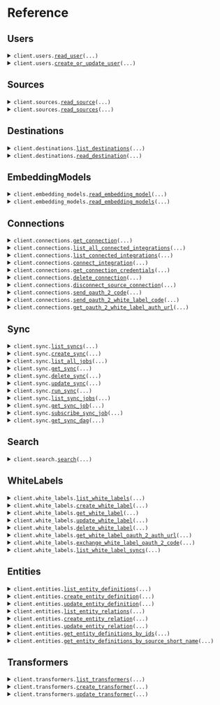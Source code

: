 # Reference
## Users
<details><summary><code>client.users.<a href="src/airweave/users/client.py">read_user</a>(...)</code></summary>
<dl>
<dd>

#### 📝 Description

<dl>
<dd>

<dl>
<dd>

Get current user.

Args:
----
    current_user (User): The current user.

Returns:
-------
    schemas.User: The user object.
</dd>
</dl>
</dd>
</dl>

#### 🔌 Usage

<dl>
<dd>

<dl>
<dd>

```python
from airweave import AirweaveSDK

client = AirweaveSDK(
    api_key="YOUR_API_KEY",
)
client.users.read_user(
    creds="creds",
)

```
</dd>
</dl>
</dd>
</dl>

#### ⚙️ Parameters

<dl>
<dd>

<dl>
<dd>

**creds:** `str` 
    
</dd>
</dl>

<dl>
<dd>

**request_options:** `typing.Optional[RequestOptions]` — Request-specific configuration.
    
</dd>
</dl>
</dd>
</dl>


</dd>
</dl>
</details>

<details><summary><code>client.users.<a href="src/airweave/users/client.py">create_or_update_user</a>(...)</code></summary>
<dl>
<dd>

#### 📝 Description

<dl>
<dd>

<dl>
<dd>

Create new user in database if it does not exist.

Can only create user with the same email as the authenticated user.

Args:
    user_data (schemas.UserCreate): The user object to be created.
    db (AsyncSession): Database session dependency to handle database operations.
    auth0_user (Auth0User): Authenticated auth0 user.

Returns:
    schemas.User: The created user object.

Raises:
    HTTPException: If the user is not authorized to create this user.
</dd>
</dl>
</dd>
</dl>

#### 🔌 Usage

<dl>
<dd>

<dl>
<dd>

```python
from airweave import AirweaveSDK

client = AirweaveSDK(
    api_key="YOUR_API_KEY",
)
client.users.create_or_update_user(
    creds="creds",
    email="email",
)

```
</dd>
</dl>
</dd>
</dl>

#### ⚙️ Parameters

<dl>
<dd>

<dl>
<dd>

**creds:** `str` 
    
</dd>
</dl>

<dl>
<dd>

**email:** `str` 
    
</dd>
</dl>

<dl>
<dd>

**full_name:** `typing.Optional[str]` 
    
</dd>
</dl>

<dl>
<dd>

**organization_id:** `typing.Optional[str]` 
    
</dd>
</dl>

<dl>
<dd>

**request_options:** `typing.Optional[RequestOptions]` — Request-specific configuration.
    
</dd>
</dl>
</dd>
</dl>


</dd>
</dl>
</details>

## Sources
<details><summary><code>client.sources.<a href="src/airweave/sources/client.py">read_source</a>(...)</code></summary>
<dl>
<dd>

#### 📝 Description

<dl>
<dd>

<dl>
<dd>

Get source by id.

Args:
----
    db (AsyncSession): The database session.
    short_name (str): The short name of the source.
    user (schemas.User): The current user.

Returns:
-------
    schemas.Source: The source object.
</dd>
</dl>
</dd>
</dl>

#### 🔌 Usage

<dl>
<dd>

<dl>
<dd>

```python
from airweave import AirweaveSDK

client = AirweaveSDK(
    api_key="YOUR_API_KEY",
)
client.sources.read_source(
    short_name="short_name",
    creds="creds",
)

```
</dd>
</dl>
</dd>
</dl>

#### ⚙️ Parameters

<dl>
<dd>

<dl>
<dd>

**short_name:** `str` 
    
</dd>
</dl>

<dl>
<dd>

**creds:** `str` 
    
</dd>
</dl>

<dl>
<dd>

**request_options:** `typing.Optional[RequestOptions]` — Request-specific configuration.
    
</dd>
</dl>
</dd>
</dl>


</dd>
</dl>
</details>

<details><summary><code>client.sources.<a href="src/airweave/sources/client.py">read_sources</a>(...)</code></summary>
<dl>
<dd>

#### 📝 Description

<dl>
<dd>

<dl>
<dd>

Get all sources for the current user.

Args:
-----
    db: The database session
    user: The current user

Returns:
--------
    list[schemas.Source]: The list of sources.
</dd>
</dl>
</dd>
</dl>

#### 🔌 Usage

<dl>
<dd>

<dl>
<dd>

```python
from airweave import AirweaveSDK

client = AirweaveSDK(
    api_key="YOUR_API_KEY",
)
client.sources.read_sources(
    creds="creds",
)

```
</dd>
</dl>
</dd>
</dl>

#### ⚙️ Parameters

<dl>
<dd>

<dl>
<dd>

**creds:** `str` 
    
</dd>
</dl>

<dl>
<dd>

**request_options:** `typing.Optional[RequestOptions]` — Request-specific configuration.
    
</dd>
</dl>
</dd>
</dl>


</dd>
</dl>
</details>

## Destinations
<details><summary><code>client.destinations.<a href="src/airweave/destinations/client.py">list_destinations</a>(...)</code></summary>
<dl>
<dd>

#### 📝 Description

<dl>
<dd>

<dl>
<dd>

Get all available destinations.

Args:
-----
    db: The database session
    user: The current user

Returns:
--------
    List[schemas.Destination]: A list of destinations
</dd>
</dl>
</dd>
</dl>

#### 🔌 Usage

<dl>
<dd>

<dl>
<dd>

```python
from airweave import AirweaveSDK

client = AirweaveSDK(
    api_key="YOUR_API_KEY",
)
client.destinations.list_destinations(
    creds="creds",
)

```
</dd>
</dl>
</dd>
</dl>

#### ⚙️ Parameters

<dl>
<dd>

<dl>
<dd>

**creds:** `str` 
    
</dd>
</dl>

<dl>
<dd>

**request_options:** `typing.Optional[RequestOptions]` — Request-specific configuration.
    
</dd>
</dl>
</dd>
</dl>


</dd>
</dl>
</details>

<details><summary><code>client.destinations.<a href="src/airweave/destinations/client.py">read_destination</a>(...)</code></summary>
<dl>
<dd>

#### 📝 Description

<dl>
<dd>

<dl>
<dd>

Get destination by short name.

Args:
-----
    db: The database session
    short_name: The short name of the destination
    user: The current user

Returns:
--------
    destination (schemas.Destination): The destination
</dd>
</dl>
</dd>
</dl>

#### 🔌 Usage

<dl>
<dd>

<dl>
<dd>

```python
from airweave import AirweaveSDK

client = AirweaveSDK(
    api_key="YOUR_API_KEY",
)
client.destinations.read_destination(
    short_name="short_name",
    creds="creds",
)

```
</dd>
</dl>
</dd>
</dl>

#### ⚙️ Parameters

<dl>
<dd>

<dl>
<dd>

**short_name:** `str` 
    
</dd>
</dl>

<dl>
<dd>

**creds:** `str` 
    
</dd>
</dl>

<dl>
<dd>

**request_options:** `typing.Optional[RequestOptions]` — Request-specific configuration.
    
</dd>
</dl>
</dd>
</dl>


</dd>
</dl>
</details>

## EmbeddingModels
<details><summary><code>client.embedding_models.<a href="src/airweave/embedding_models/client.py">read_embedding_model</a>(...)</code></summary>
<dl>
<dd>

#### 📝 Description

<dl>
<dd>

<dl>
<dd>

Get embedding model by id.

Args:
----
    db (AsyncSession): The database session.
    short_name (str): The short name of the embedding model.
    user (schemas.User): The current user.

Returns:
-------
    schemas.EmbeddingModel: The embedding model object.
</dd>
</dl>
</dd>
</dl>

#### 🔌 Usage

<dl>
<dd>

<dl>
<dd>

```python
from airweave import AirweaveSDK

client = AirweaveSDK(
    api_key="YOUR_API_KEY",
)
client.embedding_models.read_embedding_model(
    short_name="short_name",
    creds="creds",
)

```
</dd>
</dl>
</dd>
</dl>

#### ⚙️ Parameters

<dl>
<dd>

<dl>
<dd>

**short_name:** `str` 
    
</dd>
</dl>

<dl>
<dd>

**creds:** `str` 
    
</dd>
</dl>

<dl>
<dd>

**request_options:** `typing.Optional[RequestOptions]` — Request-specific configuration.
    
</dd>
</dl>
</dd>
</dl>


</dd>
</dl>
</details>

<details><summary><code>client.embedding_models.<a href="src/airweave/embedding_models/client.py">read_embedding_models</a>(...)</code></summary>
<dl>
<dd>

#### 📝 Description

<dl>
<dd>

<dl>
<dd>

Get all embedding models.

Args:
----
    db (AsyncSession): The database session.
    user (schemas.User): The current user.

Returns:
-------
    list[schemas.EmbeddingModel]: The list of embedding models.
</dd>
</dl>
</dd>
</dl>

#### 🔌 Usage

<dl>
<dd>

<dl>
<dd>

```python
from airweave import AirweaveSDK

client = AirweaveSDK(
    api_key="YOUR_API_KEY",
)
client.embedding_models.read_embedding_models(
    creds="creds",
)

```
</dd>
</dl>
</dd>
</dl>

#### ⚙️ Parameters

<dl>
<dd>

<dl>
<dd>

**creds:** `str` 
    
</dd>
</dl>

<dl>
<dd>

**request_options:** `typing.Optional[RequestOptions]` — Request-specific configuration.
    
</dd>
</dl>
</dd>
</dl>


</dd>
</dl>
</details>

## Connections
<details><summary><code>client.connections.<a href="src/airweave/connections/client.py">get_connection</a>(...)</code></summary>
<dl>
<dd>

#### 📝 Description

<dl>
<dd>

<dl>
<dd>

Get a specific connection.

Args:
-----
    connection_id: The ID of the connection to get.
    db: The database session.
    user: The current user.

Returns:
-------
    schemas.Connection: The connection.
</dd>
</dl>
</dd>
</dl>

#### 🔌 Usage

<dl>
<dd>

<dl>
<dd>

```python
from airweave import AirweaveSDK

client = AirweaveSDK(
    api_key="YOUR_API_KEY",
)
client.connections.get_connection(
    connection_id="connection_id",
    creds="creds",
)

```
</dd>
</dl>
</dd>
</dl>

#### ⚙️ Parameters

<dl>
<dd>

<dl>
<dd>

**connection_id:** `str` 
    
</dd>
</dl>

<dl>
<dd>

**creds:** `str` 
    
</dd>
</dl>

<dl>
<dd>

**request_options:** `typing.Optional[RequestOptions]` — Request-specific configuration.
    
</dd>
</dl>
</dd>
</dl>


</dd>
</dl>
</details>

<details><summary><code>client.connections.<a href="src/airweave/connections/client.py">list_all_connected_integrations</a>(...)</code></summary>
<dl>
<dd>

#### 📝 Description

<dl>
<dd>

<dl>
<dd>

Get all active connections for the current user across all integration types.

Args:
-----
    db: The database session.
    user: The current user.

Returns:
-------
    list[schemas.Connection]: The list of connections.
</dd>
</dl>
</dd>
</dl>

#### 🔌 Usage

<dl>
<dd>

<dl>
<dd>

```python
from airweave import AirweaveSDK

client = AirweaveSDK(
    api_key="YOUR_API_KEY",
)
client.connections.list_all_connected_integrations(
    creds="creds",
)

```
</dd>
</dl>
</dd>
</dl>

#### ⚙️ Parameters

<dl>
<dd>

<dl>
<dd>

**creds:** `str` 
    
</dd>
</dl>

<dl>
<dd>

**request_options:** `typing.Optional[RequestOptions]` — Request-specific configuration.
    
</dd>
</dl>
</dd>
</dl>


</dd>
</dl>
</details>

<details><summary><code>client.connections.<a href="src/airweave/connections/client.py">list_connected_integrations</a>(...)</code></summary>
<dl>
<dd>

#### 📝 Description

<dl>
<dd>

<dl>
<dd>

Get all integrations of specified type connected to the current user.

Args:
-----
    integration_type (IntegrationType): The type of integration to get connections for.
    db (AsyncSession): The database session.
    user (schemas.User): The current user.

Returns:
-------
    list[schemas.Connection]: The list of connections.
</dd>
</dl>
</dd>
</dl>

#### 🔌 Usage

<dl>
<dd>

<dl>
<dd>

```python
from airweave import AirweaveSDK

client = AirweaveSDK(
    api_key="YOUR_API_KEY",
)
client.connections.list_connected_integrations(
    integration_type="source",
    creds="creds",
)

```
</dd>
</dl>
</dd>
</dl>

#### ⚙️ Parameters

<dl>
<dd>

<dl>
<dd>

**integration_type:** `IntegrationType` 
    
</dd>
</dl>

<dl>
<dd>

**creds:** `str` 
    
</dd>
</dl>

<dl>
<dd>

**request_options:** `typing.Optional[RequestOptions]` — Request-specific configuration.
    
</dd>
</dl>
</dd>
</dl>


</dd>
</dl>
</details>

<details><summary><code>client.connections.<a href="src/airweave/connections/client.py">connect_integration</a>(...)</code></summary>
<dl>
<dd>

#### 📝 Description

<dl>
<dd>

<dl>
<dd>

Connect to a source, destination, or embedding model.

Expects a POST body with:
```json
{
    "name": "required connection name",
    ... other config fields specific to the integration type ...
}
```

Args:
-----
    db: The database session.
    integration_type: The type of integration to connect to.
    short_name: The short name of the integration to connect to.
    name: The name of the connection.
    config_fields: The config fields for the integration.
    user: The current user.

Returns:
-------
    schemas.Connection: The connection.
</dd>
</dl>
</dd>
</dl>

#### 🔌 Usage

<dl>
<dd>

<dl>
<dd>

```python
from airweave import AirweaveSDK

client = AirweaveSDK(
    api_key="YOUR_API_KEY",
)
client.connections.connect_integration(
    integration_type="source",
    short_name="short_name",
    creds="creds",
    config_fields={"config_fields": {"key": "value"}},
)

```
</dd>
</dl>
</dd>
</dl>

#### ⚙️ Parameters

<dl>
<dd>

<dl>
<dd>

**integration_type:** `IntegrationType` 
    
</dd>
</dl>

<dl>
<dd>

**short_name:** `str` 
    
</dd>
</dl>

<dl>
<dd>

**creds:** `str` 
    
</dd>
</dl>

<dl>
<dd>

**config_fields:** `typing.Dict[str, typing.Optional[typing.Any]]` 
    
</dd>
</dl>

<dl>
<dd>

**name:** `typing.Optional[str]` 
    
</dd>
</dl>

<dl>
<dd>

**request_options:** `typing.Optional[RequestOptions]` — Request-specific configuration.
    
</dd>
</dl>
</dd>
</dl>


</dd>
</dl>
</details>

<details><summary><code>client.connections.<a href="src/airweave/connections/client.py">get_connection_credentials</a>(...)</code></summary>
<dl>
<dd>

#### 📝 Description

<dl>
<dd>

<dl>
<dd>

Get the credentials for a connection.

Args:
-----
    connection_id (UUID): The ID of the connection to get credentials for
    db (AsyncSession): The database session
    user (schemas.User): The current user

Returns:
-------
    decrypted_credentials (dict): The credentials for the connection
</dd>
</dl>
</dd>
</dl>

#### 🔌 Usage

<dl>
<dd>

<dl>
<dd>

```python
from airweave import AirweaveSDK

client = AirweaveSDK(
    api_key="YOUR_API_KEY",
)
client.connections.get_connection_credentials(
    connection_id="connection_id",
    creds="creds",
)

```
</dd>
</dl>
</dd>
</dl>

#### ⚙️ Parameters

<dl>
<dd>

<dl>
<dd>

**connection_id:** `str` 
    
</dd>
</dl>

<dl>
<dd>

**creds:** `str` 
    
</dd>
</dl>

<dl>
<dd>

**request_options:** `typing.Optional[RequestOptions]` — Request-specific configuration.
    
</dd>
</dl>
</dd>
</dl>


</dd>
</dl>
</details>

<details><summary><code>client.connections.<a href="src/airweave/connections/client.py">delete_connection</a>(...)</code></summary>
<dl>
<dd>

#### 📝 Description

<dl>
<dd>

<dl>
<dd>

Delete a connection.

Deletes the connection and integration credential.

Args:
-----
    db (AsyncSession): The database session
    connection_id (UUID): The ID of the connection to delete
    user (schemas.User): The current user

Returns:
--------
    connection (schemas.Connection): The deleted connection
</dd>
</dl>
</dd>
</dl>

#### 🔌 Usage

<dl>
<dd>

<dl>
<dd>

```python
from airweave import AirweaveSDK

client = AirweaveSDK(
    api_key="YOUR_API_KEY",
)
client.connections.delete_connection(
    connection_id="connection_id",
    creds="creds",
)

```
</dd>
</dl>
</dd>
</dl>

#### ⚙️ Parameters

<dl>
<dd>

<dl>
<dd>

**connection_id:** `str` 
    
</dd>
</dl>

<dl>
<dd>

**creds:** `str` 
    
</dd>
</dl>

<dl>
<dd>

**request_options:** `typing.Optional[RequestOptions]` — Request-specific configuration.
    
</dd>
</dl>
</dd>
</dl>


</dd>
</dl>
</details>

<details><summary><code>client.connections.<a href="src/airweave/connections/client.py">disconnect_source_connection</a>(...)</code></summary>
<dl>
<dd>

#### 📝 Description

<dl>
<dd>

<dl>
<dd>

Disconnect from a source connection.

Args:
-----
    db (AsyncSession): The database session
    connection_id (UUID): The ID of the connection to disconnect
    user (schemas.User): The current user

Returns:
--------
    connection (schemas.Connection): The disconnected connection
</dd>
</dl>
</dd>
</dl>

#### 🔌 Usage

<dl>
<dd>

<dl>
<dd>

```python
from airweave import AirweaveSDK

client = AirweaveSDK(
    api_key="YOUR_API_KEY",
)
client.connections.disconnect_source_connection(
    connection_id="connection_id",
    creds="creds",
)

```
</dd>
</dl>
</dd>
</dl>

#### ⚙️ Parameters

<dl>
<dd>

<dl>
<dd>

**connection_id:** `str` 
    
</dd>
</dl>

<dl>
<dd>

**creds:** `str` 
    
</dd>
</dl>

<dl>
<dd>

**request_options:** `typing.Optional[RequestOptions]` — Request-specific configuration.
    
</dd>
</dl>
</dd>
</dl>


</dd>
</dl>
</details>

<details><summary><code>client.connections.<a href="src/airweave/connections/client.py">send_oauth_2_code</a>(...)</code></summary>
<dl>
<dd>

#### 📝 Description

<dl>
<dd>

<dl>
<dd>

Send the OAuth2 authorization code for a source.

This will:
1. Get the OAuth2 settings for the source
2. Exchange the authorization code for a token
3. Create an integration credential with the token

Args:
-----
    db: The database session
    short_name: The short name of the source
    code: The authorization code
    user: The current user

Returns:
--------
    connection (schemas.Connection): The created connection
</dd>
</dl>
</dd>
</dl>

#### 🔌 Usage

<dl>
<dd>

<dl>
<dd>

```python
from airweave import AirweaveSDK

client = AirweaveSDK(
    api_key="YOUR_API_KEY",
)
client.connections.send_oauth_2_code(
    creds="creds",
    short_name="short_name",
    code="code",
)

```
</dd>
</dl>
</dd>
</dl>

#### ⚙️ Parameters

<dl>
<dd>

<dl>
<dd>

**creds:** `str` 
    
</dd>
</dl>

<dl>
<dd>

**short_name:** `str` 
    
</dd>
</dl>

<dl>
<dd>

**code:** `str` 
    
</dd>
</dl>

<dl>
<dd>

**request_options:** `typing.Optional[RequestOptions]` — Request-specific configuration.
    
</dd>
</dl>
</dd>
</dl>


</dd>
</dl>
</details>

<details><summary><code>client.connections.<a href="src/airweave/connections/client.py">send_oauth_2_white_label_code</a>(...)</code></summary>
<dl>
<dd>

#### 📝 Description

<dl>
<dd>

<dl>
<dd>

Exchange the OAuth2 authorization code for a white label integration.

Args:
-----
    db: The database session
    white_label_id: The ID of the white label integration
    code: The authorization code
    user: The current user
    background_tasks: The background tasks

Returns:
--------
    connection (schemas.Connection): The created connection
</dd>
</dl>
</dd>
</dl>

#### 🔌 Usage

<dl>
<dd>

<dl>
<dd>

```python
from airweave import AirweaveSDK

client = AirweaveSDK(
    api_key="YOUR_API_KEY",
)
client.connections.send_oauth_2_white_label_code(
    white_label_id="white_label_id",
    creds="creds",
    request="string",
)

```
</dd>
</dl>
</dd>
</dl>

#### ⚙️ Parameters

<dl>
<dd>

<dl>
<dd>

**white_label_id:** `str` 
    
</dd>
</dl>

<dl>
<dd>

**creds:** `str` 
    
</dd>
</dl>

<dl>
<dd>

**request:** `str` 
    
</dd>
</dl>

<dl>
<dd>

**request_options:** `typing.Optional[RequestOptions]` — Request-specific configuration.
    
</dd>
</dl>
</dd>
</dl>


</dd>
</dl>
</details>

<details><summary><code>client.connections.<a href="src/airweave/connections/client.py">get_oauth_2_white_label_auth_url</a>(...)</code></summary>
<dl>
<dd>

#### 📝 Description

<dl>
<dd>

<dl>
<dd>

Get the OAuth2 authorization URL for a white label integration.

Args:
-----
    db: The database session
    white_label_id: The ID of the white label integration
    user: The current user

Returns:
--------
    str: The OAuth2 authorization URL
</dd>
</dl>
</dd>
</dl>

#### 🔌 Usage

<dl>
<dd>

<dl>
<dd>

```python
from airweave import AirweaveSDK

client = AirweaveSDK(
    api_key="YOUR_API_KEY",
)
client.connections.get_oauth_2_white_label_auth_url(
    white_label_id="white_label_id",
    creds="creds",
)

```
</dd>
</dl>
</dd>
</dl>

#### ⚙️ Parameters

<dl>
<dd>

<dl>
<dd>

**white_label_id:** `str` 
    
</dd>
</dl>

<dl>
<dd>

**creds:** `str` 
    
</dd>
</dl>

<dl>
<dd>

**request_options:** `typing.Optional[RequestOptions]` — Request-specific configuration.
    
</dd>
</dl>
</dd>
</dl>


</dd>
</dl>
</details>

## Sync
<details><summary><code>client.sync.<a href="src/airweave/sync/client.py">list_syncs</a>(...)</code></summary>
<dl>
<dd>

#### 📝 Description

<dl>
<dd>

<dl>
<dd>

List all syncs for the current user.

Args:
-----
    db: The database session
    skip: The number of syncs to skip
    limit: The number of syncs to return
    with_source_connection: Whether to include the source connection in the response
    user: The current user

Returns:
--------
    list[schemas.Sync] | list[schemas.SyncWithSourceConnection]: A list of syncs
</dd>
</dl>
</dd>
</dl>

#### 🔌 Usage

<dl>
<dd>

<dl>
<dd>

```python
from airweave import AirweaveSDK

client = AirweaveSDK(
    api_key="YOUR_API_KEY",
)
client.sync.list_syncs(
    creds="creds",
)

```
</dd>
</dl>
</dd>
</dl>

#### ⚙️ Parameters

<dl>
<dd>

<dl>
<dd>

**creds:** `str` 
    
</dd>
</dl>

<dl>
<dd>

**skip:** `typing.Optional[int]` 
    
</dd>
</dl>

<dl>
<dd>

**limit:** `typing.Optional[int]` 
    
</dd>
</dl>

<dl>
<dd>

**with_source_connection:** `typing.Optional[bool]` 
    
</dd>
</dl>

<dl>
<dd>

**request_options:** `typing.Optional[RequestOptions]` — Request-specific configuration.
    
</dd>
</dl>
</dd>
</dl>


</dd>
</dl>
</details>

<details><summary><code>client.sync.<a href="src/airweave/sync/client.py">create_sync</a>(...)</code></summary>
<dl>
<dd>

#### 📝 Description

<dl>
<dd>

<dl>
<dd>

Create a new sync configuration.

Args:
-----
    db: The database session
    sync_in: The sync to create
    user: The current user
    background_tasks: The background tasks

Returns:
--------
    sync (schemas.Sync): The created sync
</dd>
</dl>
</dd>
</dl>

#### 🔌 Usage

<dl>
<dd>

<dl>
<dd>

```python
from airweave import AirweaveSDK

client = AirweaveSDK(
    api_key="YOUR_API_KEY",
)
client.sync.create_sync(
    creds="creds",
    name="name",
    source_connection_id="source_connection_id",
    destination_connection_ids=[
        "destination_connection_ids",
        "destination_connection_ids",
    ],
)

```
</dd>
</dl>
</dd>
</dl>

#### ⚙️ Parameters

<dl>
<dd>

<dl>
<dd>

**creds:** `str` 
    
</dd>
</dl>

<dl>
<dd>

**name:** `str` 
    
</dd>
</dl>

<dl>
<dd>

**source_connection_id:** `str` 
    
</dd>
</dl>

<dl>
<dd>

**destination_connection_ids:** `typing.Sequence[str]` 
    
</dd>
</dl>

<dl>
<dd>

**embedding_model_connection_id:** `typing.Optional[str]` 
    
</dd>
</dl>

<dl>
<dd>

**description:** `typing.Optional[str]` 
    
</dd>
</dl>

<dl>
<dd>

**cron_schedule:** `typing.Optional[str]` 
    
</dd>
</dl>

<dl>
<dd>

**next_scheduled_run:** `typing.Optional[dt.datetime]` 
    
</dd>
</dl>

<dl>
<dd>

**white_label_id:** `typing.Optional[str]` 
    
</dd>
</dl>

<dl>
<dd>

**white_label_user_identifier:** `typing.Optional[str]` 
    
</dd>
</dl>

<dl>
<dd>

**sync_metadata:** `typing.Optional[typing.Dict[str, typing.Optional[typing.Any]]]` 
    
</dd>
</dl>

<dl>
<dd>

**status:** `typing.Optional[SyncStatus]` 
    
</dd>
</dl>

<dl>
<dd>

**run_immediately:** `typing.Optional[bool]` 
    
</dd>
</dl>

<dl>
<dd>

**request_options:** `typing.Optional[RequestOptions]` — Request-specific configuration.
    
</dd>
</dl>
</dd>
</dl>


</dd>
</dl>
</details>

<details><summary><code>client.sync.<a href="src/airweave/sync/client.py">list_all_jobs</a>(...)</code></summary>
<dl>
<dd>

#### 📝 Description

<dl>
<dd>

<dl>
<dd>

List all sync jobs across all syncs.

Args:
-----
    db: The database session
    skip: The number of jobs to skip
    limit: The number of jobs to return
    user: The current user

Returns:
--------
    list[schemas.SyncJob]: A list of all sync jobs
</dd>
</dl>
</dd>
</dl>

#### 🔌 Usage

<dl>
<dd>

<dl>
<dd>

```python
from airweave import AirweaveSDK

client = AirweaveSDK(
    api_key="YOUR_API_KEY",
)
client.sync.list_all_jobs(
    creds="creds",
)

```
</dd>
</dl>
</dd>
</dl>

#### ⚙️ Parameters

<dl>
<dd>

<dl>
<dd>

**creds:** `str` 
    
</dd>
</dl>

<dl>
<dd>

**skip:** `typing.Optional[int]` 
    
</dd>
</dl>

<dl>
<dd>

**limit:** `typing.Optional[int]` 
    
</dd>
</dl>

<dl>
<dd>

**request_options:** `typing.Optional[RequestOptions]` — Request-specific configuration.
    
</dd>
</dl>
</dd>
</dl>


</dd>
</dl>
</details>

<details><summary><code>client.sync.<a href="src/airweave/sync/client.py">get_sync</a>(...)</code></summary>
<dl>
<dd>

#### 📝 Description

<dl>
<dd>

<dl>
<dd>

Get a specific sync by ID.

Args:
-----
    db: The database session
    sync_id: The ID of the sync to get
    user: The current user

Returns:
--------
    sync (schemas.Sync): The sync
</dd>
</dl>
</dd>
</dl>

#### 🔌 Usage

<dl>
<dd>

<dl>
<dd>

```python
from airweave import AirweaveSDK

client = AirweaveSDK(
    api_key="YOUR_API_KEY",
)
client.sync.get_sync(
    sync_id="sync_id",
    creds="creds",
)

```
</dd>
</dl>
</dd>
</dl>

#### ⚙️ Parameters

<dl>
<dd>

<dl>
<dd>

**sync_id:** `str` 
    
</dd>
</dl>

<dl>
<dd>

**creds:** `str` 
    
</dd>
</dl>

<dl>
<dd>

**request_options:** `typing.Optional[RequestOptions]` — Request-specific configuration.
    
</dd>
</dl>
</dd>
</dl>


</dd>
</dl>
</details>

<details><summary><code>client.sync.<a href="src/airweave/sync/client.py">delete_sync</a>(...)</code></summary>
<dl>
<dd>

#### 📝 Description

<dl>
<dd>

<dl>
<dd>

Delete a sync configuration and optionally its associated data.

Args:
-----
    db: The database session
    sync_id: The ID of the sync to delete
    delete_data: Whether to delete the data associated with the sync
    user: The current user

Returns:
--------
    sync (schemas.Sync): The deleted sync
</dd>
</dl>
</dd>
</dl>

#### 🔌 Usage

<dl>
<dd>

<dl>
<dd>

```python
from airweave import AirweaveSDK

client = AirweaveSDK(
    api_key="YOUR_API_KEY",
)
client.sync.delete_sync(
    sync_id="sync_id",
    creds="creds",
)

```
</dd>
</dl>
</dd>
</dl>

#### ⚙️ Parameters

<dl>
<dd>

<dl>
<dd>

**sync_id:** `str` 
    
</dd>
</dl>

<dl>
<dd>

**creds:** `str` 
    
</dd>
</dl>

<dl>
<dd>

**delete_data:** `typing.Optional[bool]` 
    
</dd>
</dl>

<dl>
<dd>

**request_options:** `typing.Optional[RequestOptions]` — Request-specific configuration.
    
</dd>
</dl>
</dd>
</dl>


</dd>
</dl>
</details>

<details><summary><code>client.sync.<a href="src/airweave/sync/client.py">update_sync</a>(...)</code></summary>
<dl>
<dd>

#### 📝 Description

<dl>
<dd>

<dl>
<dd>

Update a sync configuration.

Args:
-----
    db: The database session
    sync_id: The ID of the sync to update
    sync_update: The sync update data
    user: The current user

Returns:
--------
    sync (schemas.Sync): The updated sync
</dd>
</dl>
</dd>
</dl>

#### 🔌 Usage

<dl>
<dd>

<dl>
<dd>

```python
from airweave import AirweaveSDK

client = AirweaveSDK(
    api_key="YOUR_API_KEY",
)
client.sync.update_sync(
    sync_id="sync_id",
    creds="creds",
)

```
</dd>
</dl>
</dd>
</dl>

#### ⚙️ Parameters

<dl>
<dd>

<dl>
<dd>

**sync_id:** `str` 
    
</dd>
</dl>

<dl>
<dd>

**creds:** `str` 
    
</dd>
</dl>

<dl>
<dd>

**name:** `typing.Optional[str]` 
    
</dd>
</dl>

<dl>
<dd>

**cron_schedule:** `typing.Optional[str]` 
    
</dd>
</dl>

<dl>
<dd>

**next_scheduled_run:** `typing.Optional[dt.datetime]` 
    
</dd>
</dl>

<dl>
<dd>

**white_label_id:** `typing.Optional[str]` 
    
</dd>
</dl>

<dl>
<dd>

**white_label_user_identifier:** `typing.Optional[str]` 
    
</dd>
</dl>

<dl>
<dd>

**sync_metadata:** `typing.Optional[typing.Dict[str, typing.Optional[typing.Any]]]` 
    
</dd>
</dl>

<dl>
<dd>

**status:** `typing.Optional[SyncStatus]` 
    
</dd>
</dl>

<dl>
<dd>

**request_options:** `typing.Optional[RequestOptions]` — Request-specific configuration.
    
</dd>
</dl>
</dd>
</dl>


</dd>
</dl>
</details>

<details><summary><code>client.sync.<a href="src/airweave/sync/client.py">run_sync</a>(...)</code></summary>
<dl>
<dd>

#### 📝 Description

<dl>
<dd>

<dl>
<dd>

Trigger a sync run.

Args:
-----
    db: The database session
    sync_id: The ID of the sync to run
    user: The current user
    background_tasks: The background tasks

Returns:
--------
    sync_job (schemas.SyncJob): The sync job
</dd>
</dl>
</dd>
</dl>

#### 🔌 Usage

<dl>
<dd>

<dl>
<dd>

```python
from airweave import AirweaveSDK

client = AirweaveSDK(
    api_key="YOUR_API_KEY",
)
client.sync.run_sync(
    sync_id="sync_id",
    creds="creds",
)

```
</dd>
</dl>
</dd>
</dl>

#### ⚙️ Parameters

<dl>
<dd>

<dl>
<dd>

**sync_id:** `str` 
    
</dd>
</dl>

<dl>
<dd>

**creds:** `str` 
    
</dd>
</dl>

<dl>
<dd>

**request_options:** `typing.Optional[RequestOptions]` — Request-specific configuration.
    
</dd>
</dl>
</dd>
</dl>


</dd>
</dl>
</details>

<details><summary><code>client.sync.<a href="src/airweave/sync/client.py">list_sync_jobs</a>(...)</code></summary>
<dl>
<dd>

#### 📝 Description

<dl>
<dd>

<dl>
<dd>

List all jobs for a specific sync.

Args:
-----
    db: The database session
    sync_id: The ID of the sync to list jobs for
    user: The current user

Returns:
--------
    list[schemas.SyncJob]: A list of sync jobs
</dd>
</dl>
</dd>
</dl>

#### 🔌 Usage

<dl>
<dd>

<dl>
<dd>

```python
from airweave import AirweaveSDK

client = AirweaveSDK(
    api_key="YOUR_API_KEY",
)
client.sync.list_sync_jobs(
    sync_id="sync_id",
    creds="creds",
)

```
</dd>
</dl>
</dd>
</dl>

#### ⚙️ Parameters

<dl>
<dd>

<dl>
<dd>

**sync_id:** `str` 
    
</dd>
</dl>

<dl>
<dd>

**creds:** `str` 
    
</dd>
</dl>

<dl>
<dd>

**request_options:** `typing.Optional[RequestOptions]` — Request-specific configuration.
    
</dd>
</dl>
</dd>
</dl>


</dd>
</dl>
</details>

<details><summary><code>client.sync.<a href="src/airweave/sync/client.py">get_sync_job</a>(...)</code></summary>
<dl>
<dd>

#### 📝 Description

<dl>
<dd>

<dl>
<dd>

Get details of a specific sync job.

Args:
-----
    db: The database session
    sync_id: The ID of the sync to list jobs for
    job_id: The ID of the job to get
    user: The current user

Returns:
--------
    sync_job (schemas.SyncJob): The sync job
</dd>
</dl>
</dd>
</dl>

#### 🔌 Usage

<dl>
<dd>

<dl>
<dd>

```python
from airweave import AirweaveSDK

client = AirweaveSDK(
    api_key="YOUR_API_KEY",
)
client.sync.get_sync_job(
    sync_id="sync_id",
    job_id="job_id",
    creds="creds",
)

```
</dd>
</dl>
</dd>
</dl>

#### ⚙️ Parameters

<dl>
<dd>

<dl>
<dd>

**sync_id:** `str` 
    
</dd>
</dl>

<dl>
<dd>

**job_id:** `str` 
    
</dd>
</dl>

<dl>
<dd>

**creds:** `str` 
    
</dd>
</dl>

<dl>
<dd>

**request_options:** `typing.Optional[RequestOptions]` — Request-specific configuration.
    
</dd>
</dl>
</dd>
</dl>


</dd>
</dl>
</details>

<details><summary><code>client.sync.<a href="src/airweave/sync/client.py">subscribe_sync_job</a>(...)</code></summary>
<dl>
<dd>

#### 📝 Description

<dl>
<dd>

<dl>
<dd>

Server-Sent Events (SSE) endpoint to subscribe to a sync job's progress.

Args:
-----
    job_id: The ID of the job to subscribe to
    request: The request object
    db: The database session

Returns:
--------
    StreamingResponse: The streaming response
</dd>
</dl>
</dd>
</dl>

#### 🔌 Usage

<dl>
<dd>

<dl>
<dd>

```python
from airweave import AirweaveSDK

client = AirweaveSDK(
    api_key="YOUR_API_KEY",
)
client.sync.subscribe_sync_job(
    job_id="job_id",
)

```
</dd>
</dl>
</dd>
</dl>

#### ⚙️ Parameters

<dl>
<dd>

<dl>
<dd>

**job_id:** `str` 
    
</dd>
</dl>

<dl>
<dd>

**request_options:** `typing.Optional[RequestOptions]` — Request-specific configuration.
    
</dd>
</dl>
</dd>
</dl>


</dd>
</dl>
</details>

<details><summary><code>client.sync.<a href="src/airweave/sync/client.py">get_sync_dag</a>(...)</code></summary>
<dl>
<dd>

#### 📝 Description

<dl>
<dd>

<dl>
<dd>

Get the DAG for a specific sync.
</dd>
</dl>
</dd>
</dl>

#### 🔌 Usage

<dl>
<dd>

<dl>
<dd>

```python
from airweave import AirweaveSDK

client = AirweaveSDK(
    api_key="YOUR_API_KEY",
)
client.sync.get_sync_dag(
    sync_id="sync_id",
    creds="creds",
)

```
</dd>
</dl>
</dd>
</dl>

#### ⚙️ Parameters

<dl>
<dd>

<dl>
<dd>

**sync_id:** `str` 
    
</dd>
</dl>

<dl>
<dd>

**creds:** `str` 
    
</dd>
</dl>

<dl>
<dd>

**request_options:** `typing.Optional[RequestOptions]` — Request-specific configuration.
    
</dd>
</dl>
</dd>
</dl>


</dd>
</dl>
</details>

## Search
<details><summary><code>client.search.<a href="src/airweave/search/client.py">search</a>(...)</code></summary>
<dl>
<dd>

#### 📝 Description

<dl>
<dd>

<dl>
<dd>

Search for documents within a specific sync.

Args:
-----
    db: The database session
    sync_id: The ID of the sync to search within
    query: The search query text
    response_type: Type of response (raw results or AI completion)
    user: The current user

Returns:
--------
    dict: A dictionary containing search results or AI completion
</dd>
</dl>
</dd>
</dl>

#### 🔌 Usage

<dl>
<dd>

<dl>
<dd>

```python
from airweave import AirweaveSDK

client = AirweaveSDK(
    api_key="YOUR_API_KEY",
)
client.search.search(
    sync_id="sync_id",
    query="query",
    creds="creds",
)

```
</dd>
</dl>
</dd>
</dl>

#### ⚙️ Parameters

<dl>
<dd>

<dl>
<dd>

**sync_id:** `str` — The ID of the sync to search within
    
</dd>
</dl>

<dl>
<dd>

**query:** `str` — Search query text
    
</dd>
</dl>

<dl>
<dd>

**creds:** `str` 
    
</dd>
</dl>

<dl>
<dd>

**response_type:** `typing.Optional[ResponseType]` — Type of response: raw search results or AI completion
    
</dd>
</dl>

<dl>
<dd>

**request_options:** `typing.Optional[RequestOptions]` — Request-specific configuration.
    
</dd>
</dl>
</dd>
</dl>


</dd>
</dl>
</details>

## WhiteLabels
<details><summary><code>client.white_labels.<a href="src/airweave/white_labels/client.py">list_white_labels</a>(...)</code></summary>
<dl>
<dd>

#### 📝 Description

<dl>
<dd>

<dl>
<dd>

List all white labels for the current user's organization.

Args:
-----
    db: The database session
    current_user: The current user

Returns:
--------
    list[schemas.WhiteLabel]: A list of white labels
</dd>
</dl>
</dd>
</dl>

#### 🔌 Usage

<dl>
<dd>

<dl>
<dd>

```python
from airweave import AirweaveSDK

client = AirweaveSDK(
    api_key="YOUR_API_KEY",
)
client.white_labels.list_white_labels(
    creds="creds",
)

```
</dd>
</dl>
</dd>
</dl>

#### ⚙️ Parameters

<dl>
<dd>

<dl>
<dd>

**creds:** `str` 
    
</dd>
</dl>

<dl>
<dd>

**request_options:** `typing.Optional[RequestOptions]` — Request-specific configuration.
    
</dd>
</dl>
</dd>
</dl>


</dd>
</dl>
</details>

<details><summary><code>client.white_labels.<a href="src/airweave/white_labels/client.py">create_white_label</a>(...)</code></summary>
<dl>
<dd>

#### 📝 Description

<dl>
<dd>

<dl>
<dd>

Create new white label integration.

Args:
-----
    db: The database session
    current_user: The current user
    white_label_in: The white label to create

Returns:
--------
    white_label (schemas.WhiteLabel): The created white label
</dd>
</dl>
</dd>
</dl>

#### 🔌 Usage

<dl>
<dd>

<dl>
<dd>

```python
from airweave import AirweaveSDK

client = AirweaveSDK(
    api_key="YOUR_API_KEY",
)
client.white_labels.create_white_label(
    creds="creds",
    name="name",
    source_short_name="source_short_name",
    redirect_url="redirect_url",
    client_id="client_id",
    client_secret="client_secret",
)

```
</dd>
</dl>
</dd>
</dl>

#### ⚙️ Parameters

<dl>
<dd>

<dl>
<dd>

**creds:** `str` 
    
</dd>
</dl>

<dl>
<dd>

**name:** `str` 
    
</dd>
</dl>

<dl>
<dd>

**source_short_name:** `str` 
    
</dd>
</dl>

<dl>
<dd>

**redirect_url:** `str` 
    
</dd>
</dl>

<dl>
<dd>

**client_id:** `str` 
    
</dd>
</dl>

<dl>
<dd>

**client_secret:** `str` 
    
</dd>
</dl>

<dl>
<dd>

**request_options:** `typing.Optional[RequestOptions]` — Request-specific configuration.
    
</dd>
</dl>
</dd>
</dl>


</dd>
</dl>
</details>

<details><summary><code>client.white_labels.<a href="src/airweave/white_labels/client.py">get_white_label</a>(...)</code></summary>
<dl>
<dd>

#### 📝 Description

<dl>
<dd>

<dl>
<dd>

Get a specific white label integration.

Args:
-----
    db: The database session
    white_label_id: The ID of the white label to get
    current_user: The current user

Returns:
--------
    white_label (schemas.WhiteLabel): The white label
</dd>
</dl>
</dd>
</dl>

#### 🔌 Usage

<dl>
<dd>

<dl>
<dd>

```python
from airweave import AirweaveSDK

client = AirweaveSDK(
    api_key="YOUR_API_KEY",
)
client.white_labels.get_white_label(
    white_label_id="white_label_id",
    creds="creds",
)

```
</dd>
</dl>
</dd>
</dl>

#### ⚙️ Parameters

<dl>
<dd>

<dl>
<dd>

**white_label_id:** `str` 
    
</dd>
</dl>

<dl>
<dd>

**creds:** `str` 
    
</dd>
</dl>

<dl>
<dd>

**request_options:** `typing.Optional[RequestOptions]` — Request-specific configuration.
    
</dd>
</dl>
</dd>
</dl>


</dd>
</dl>
</details>

<details><summary><code>client.white_labels.<a href="src/airweave/white_labels/client.py">update_white_label</a>(...)</code></summary>
<dl>
<dd>

#### 📝 Description

<dl>
<dd>

<dl>
<dd>

Update a white label integration.

Args:
-----
    db: The database session
    current_user: The current user
    white_label_id: The ID of the white label to update
    white_label_in: The white label to update

Returns:
--------
    white_label (schemas.WhiteLabel): The updated white label
</dd>
</dl>
</dd>
</dl>

#### 🔌 Usage

<dl>
<dd>

<dl>
<dd>

```python
from airweave import AirweaveSDK

client = AirweaveSDK(
    api_key="YOUR_API_KEY",
)
client.white_labels.update_white_label(
    white_label_id="white_label_id",
    creds="creds",
)

```
</dd>
</dl>
</dd>
</dl>

#### ⚙️ Parameters

<dl>
<dd>

<dl>
<dd>

**white_label_id:** `str` 
    
</dd>
</dl>

<dl>
<dd>

**creds:** `str` 
    
</dd>
</dl>

<dl>
<dd>

**name:** `typing.Optional[str]` 
    
</dd>
</dl>

<dl>
<dd>

**redirect_url:** `typing.Optional[str]` 
    
</dd>
</dl>

<dl>
<dd>

**client_id:** `typing.Optional[str]` 
    
</dd>
</dl>

<dl>
<dd>

**client_secret:** `typing.Optional[str]` 
    
</dd>
</dl>

<dl>
<dd>

**request_options:** `typing.Optional[RequestOptions]` — Request-specific configuration.
    
</dd>
</dl>
</dd>
</dl>


</dd>
</dl>
</details>

<details><summary><code>client.white_labels.<a href="src/airweave/white_labels/client.py">delete_white_label</a>(...)</code></summary>
<dl>
<dd>

#### 📝 Description

<dl>
<dd>

<dl>
<dd>

Delete a white label integration.

Args:
-----
    db: The database session
    current_user: The current user
    white_label_id: The ID of the white label to delete

Returns:
--------
    white_label (schemas.WhiteLabel): The deleted white label
</dd>
</dl>
</dd>
</dl>

#### 🔌 Usage

<dl>
<dd>

<dl>
<dd>

```python
from airweave import AirweaveSDK

client = AirweaveSDK(
    api_key="YOUR_API_KEY",
)
client.white_labels.delete_white_label(
    white_label_id="white_label_id",
    creds="creds",
)

```
</dd>
</dl>
</dd>
</dl>

#### ⚙️ Parameters

<dl>
<dd>

<dl>
<dd>

**white_label_id:** `str` 
    
</dd>
</dl>

<dl>
<dd>

**creds:** `str` 
    
</dd>
</dl>

<dl>
<dd>

**request_options:** `typing.Optional[RequestOptions]` — Request-specific configuration.
    
</dd>
</dl>
</dd>
</dl>


</dd>
</dl>
</details>

<details><summary><code>client.white_labels.<a href="src/airweave/white_labels/client.py">get_white_label_oauth_2_auth_url</a>(...)</code></summary>
<dl>
<dd>

#### 📝 Description

<dl>
<dd>

<dl>
<dd>

Generate the OAuth2 authorization URL by delegating to oauth2_service.

Args:
-----
    db: The database session
    white_label_id: The ID of the white label to get the auth URL for
    user: The current user

Returns:
--------
    str: The OAuth2 authorization URL
</dd>
</dl>
</dd>
</dl>

#### 🔌 Usage

<dl>
<dd>

<dl>
<dd>

```python
from airweave import AirweaveSDK

client = AirweaveSDK(
    api_key="YOUR_API_KEY",
)
client.white_labels.get_white_label_oauth_2_auth_url(
    white_label_id="white_label_id",
    creds="creds",
)

```
</dd>
</dl>
</dd>
</dl>

#### ⚙️ Parameters

<dl>
<dd>

<dl>
<dd>

**white_label_id:** `str` 
    
</dd>
</dl>

<dl>
<dd>

**creds:** `str` 
    
</dd>
</dl>

<dl>
<dd>

**request_options:** `typing.Optional[RequestOptions]` — Request-specific configuration.
    
</dd>
</dl>
</dd>
</dl>


</dd>
</dl>
</details>

<details><summary><code>client.white_labels.<a href="src/airweave/white_labels/client.py">exchange_white_label_oauth_2_code</a>(...)</code></summary>
<dl>
<dd>

#### 📝 Description

<dl>
<dd>

<dl>
<dd>

Exchange OAuth2 code for tokens and create connection.

Args:
-----
    white_label_id: The ID of the white label to exchange the code for
    code: The OAuth2 code
    db: The database session
    user: The current user

Returns:
--------
    connection (schemas.Connection): The created connection
</dd>
</dl>
</dd>
</dl>

#### 🔌 Usage

<dl>
<dd>

<dl>
<dd>

```python
from airweave import AirweaveSDK

client = AirweaveSDK(
    api_key="YOUR_API_KEY",
)
client.white_labels.exchange_white_label_oauth_2_code(
    white_label_id="white_label_id",
    creds="creds",
    request="string",
)

```
</dd>
</dl>
</dd>
</dl>

#### ⚙️ Parameters

<dl>
<dd>

<dl>
<dd>

**white_label_id:** `str` 
    
</dd>
</dl>

<dl>
<dd>

**creds:** `str` 
    
</dd>
</dl>

<dl>
<dd>

**request:** `str` 
    
</dd>
</dl>

<dl>
<dd>

**request_options:** `typing.Optional[RequestOptions]` — Request-specific configuration.
    
</dd>
</dl>
</dd>
</dl>


</dd>
</dl>
</details>

<details><summary><code>client.white_labels.<a href="src/airweave/white_labels/client.py">list_white_label_syncs</a>(...)</code></summary>
<dl>
<dd>

#### 📝 Description

<dl>
<dd>

<dl>
<dd>

List all syncs for a specific white label.

Args:
-----
    white_label_id: The ID of the white label to list syncs for
    db: The database session
    current_user: The current user

Returns:
--------
    list[schemas.Sync]: A list of syncs
</dd>
</dl>
</dd>
</dl>

#### 🔌 Usage

<dl>
<dd>

<dl>
<dd>

```python
from airweave import AirweaveSDK

client = AirweaveSDK(
    api_key="YOUR_API_KEY",
)
client.white_labels.list_white_label_syncs(
    white_label_id="white_label_id",
    creds="creds",
)

```
</dd>
</dl>
</dd>
</dl>

#### ⚙️ Parameters

<dl>
<dd>

<dl>
<dd>

**white_label_id:** `str` 
    
</dd>
</dl>

<dl>
<dd>

**creds:** `str` 
    
</dd>
</dl>

<dl>
<dd>

**request_options:** `typing.Optional[RequestOptions]` — Request-specific configuration.
    
</dd>
</dl>
</dd>
</dl>


</dd>
</dl>
</details>

## Entities
<details><summary><code>client.entities.<a href="src/airweave/entities/client.py">list_entity_definitions</a>(...)</code></summary>
<dl>
<dd>

#### 📝 Description

<dl>
<dd>

<dl>
<dd>

List all entity definitions for the current user's organization.
</dd>
</dl>
</dd>
</dl>

#### 🔌 Usage

<dl>
<dd>

<dl>
<dd>

```python
from airweave import AirweaveSDK

client = AirweaveSDK(
    api_key="YOUR_API_KEY",
)
client.entities.list_entity_definitions(
    creds="creds",
)

```
</dd>
</dl>
</dd>
</dl>

#### ⚙️ Parameters

<dl>
<dd>

<dl>
<dd>

**creds:** `str` 
    
</dd>
</dl>

<dl>
<dd>

**request_options:** `typing.Optional[RequestOptions]` — Request-specific configuration.
    
</dd>
</dl>
</dd>
</dl>


</dd>
</dl>
</details>

<details><summary><code>client.entities.<a href="src/airweave/entities/client.py">create_entity_definition</a>(...)</code></summary>
<dl>
<dd>

#### 📝 Description

<dl>
<dd>

<dl>
<dd>

Create a new entity definition.
</dd>
</dl>
</dd>
</dl>

#### 🔌 Usage

<dl>
<dd>

<dl>
<dd>

```python
from airweave import AirweaveSDK

client = AirweaveSDK(
    api_key="YOUR_API_KEY",
)
client.entities.create_entity_definition(
    creds="creds",
    name="name",
    type="file",
    entity_schema=["entity_schema", "entity_schema"],
    module_name="module_name",
    class_name="class_name",
)

```
</dd>
</dl>
</dd>
</dl>

#### ⚙️ Parameters

<dl>
<dd>

<dl>
<dd>

**creds:** `str` 
    
</dd>
</dl>

<dl>
<dd>

**name:** `str` 
    
</dd>
</dl>

<dl>
<dd>

**type:** `EntityType` 
    
</dd>
</dl>

<dl>
<dd>

**entity_schema:** `EntityDefinitionCreateEntitySchema` 
    
</dd>
</dl>

<dl>
<dd>

**module_name:** `str` 
    
</dd>
</dl>

<dl>
<dd>

**class_name:** `str` 
    
</dd>
</dl>

<dl>
<dd>

**description:** `typing.Optional[str]` 
    
</dd>
</dl>

<dl>
<dd>

**parent_id:** `typing.Optional[str]` 
    
</dd>
</dl>

<dl>
<dd>

**request_options:** `typing.Optional[RequestOptions]` — Request-specific configuration.
    
</dd>
</dl>
</dd>
</dl>


</dd>
</dl>
</details>

<details><summary><code>client.entities.<a href="src/airweave/entities/client.py">update_entity_definition</a>(...)</code></summary>
<dl>
<dd>

#### 📝 Description

<dl>
<dd>

<dl>
<dd>

Update an entity definition.
</dd>
</dl>
</dd>
</dl>

#### 🔌 Usage

<dl>
<dd>

<dl>
<dd>

```python
from airweave import AirweaveSDK

client = AirweaveSDK(
    api_key="YOUR_API_KEY",
)
client.entities.update_entity_definition(
    definition_id="definition_id",
    creds="creds",
    name="name",
    type="file",
    entity_schema=["entity_schema", "entity_schema"],
    module_name="module_name",
    class_name="class_name",
)

```
</dd>
</dl>
</dd>
</dl>

#### ⚙️ Parameters

<dl>
<dd>

<dl>
<dd>

**definition_id:** `str` 
    
</dd>
</dl>

<dl>
<dd>

**creds:** `str` 
    
</dd>
</dl>

<dl>
<dd>

**name:** `str` 
    
</dd>
</dl>

<dl>
<dd>

**type:** `EntityType` 
    
</dd>
</dl>

<dl>
<dd>

**entity_schema:** `EntityDefinitionUpdateEntitySchema` 
    
</dd>
</dl>

<dl>
<dd>

**module_name:** `str` 
    
</dd>
</dl>

<dl>
<dd>

**class_name:** `str` 
    
</dd>
</dl>

<dl>
<dd>

**description:** `typing.Optional[str]` 
    
</dd>
</dl>

<dl>
<dd>

**parent_id:** `typing.Optional[str]` 
    
</dd>
</dl>

<dl>
<dd>

**request_options:** `typing.Optional[RequestOptions]` — Request-specific configuration.
    
</dd>
</dl>
</dd>
</dl>


</dd>
</dl>
</details>

<details><summary><code>client.entities.<a href="src/airweave/entities/client.py">list_entity_relations</a>(...)</code></summary>
<dl>
<dd>

#### 📝 Description

<dl>
<dd>

<dl>
<dd>

List all entity relations for the current user's organization.
</dd>
</dl>
</dd>
</dl>

#### 🔌 Usage

<dl>
<dd>

<dl>
<dd>

```python
from airweave import AirweaveSDK

client = AirweaveSDK(
    api_key="YOUR_API_KEY",
)
client.entities.list_entity_relations(
    creds="creds",
)

```
</dd>
</dl>
</dd>
</dl>

#### ⚙️ Parameters

<dl>
<dd>

<dl>
<dd>

**creds:** `str` 
    
</dd>
</dl>

<dl>
<dd>

**request_options:** `typing.Optional[RequestOptions]` — Request-specific configuration.
    
</dd>
</dl>
</dd>
</dl>


</dd>
</dl>
</details>

<details><summary><code>client.entities.<a href="src/airweave/entities/client.py">create_entity_relation</a>(...)</code></summary>
<dl>
<dd>

#### 📝 Description

<dl>
<dd>

<dl>
<dd>

Create a new entity relation.
</dd>
</dl>
</dd>
</dl>

#### 🔌 Usage

<dl>
<dd>

<dl>
<dd>

```python
from airweave import AirweaveSDK

client = AirweaveSDK(
    api_key="YOUR_API_KEY",
)
client.entities.create_entity_relation(
    creds="creds",
    name="name",
    from_entity_id="from_entity_id",
    to_entity_id="to_entity_id",
)

```
</dd>
</dl>
</dd>
</dl>

#### ⚙️ Parameters

<dl>
<dd>

<dl>
<dd>

**creds:** `str` 
    
</dd>
</dl>

<dl>
<dd>

**name:** `str` 
    
</dd>
</dl>

<dl>
<dd>

**from_entity_id:** `str` 
    
</dd>
</dl>

<dl>
<dd>

**to_entity_id:** `str` 
    
</dd>
</dl>

<dl>
<dd>

**description:** `typing.Optional[str]` 
    
</dd>
</dl>

<dl>
<dd>

**request_options:** `typing.Optional[RequestOptions]` — Request-specific configuration.
    
</dd>
</dl>
</dd>
</dl>


</dd>
</dl>
</details>

<details><summary><code>client.entities.<a href="src/airweave/entities/client.py">update_entity_relation</a>(...)</code></summary>
<dl>
<dd>

#### 📝 Description

<dl>
<dd>

<dl>
<dd>

Update an entity relation.
</dd>
</dl>
</dd>
</dl>

#### 🔌 Usage

<dl>
<dd>

<dl>
<dd>

```python
from airweave import AirweaveSDK

client = AirweaveSDK(
    api_key="YOUR_API_KEY",
)
client.entities.update_entity_relation(
    relation_id="relation_id",
    creds="creds",
    name="name",
    from_entity_id="from_entity_id",
    to_entity_id="to_entity_id",
)

```
</dd>
</dl>
</dd>
</dl>

#### ⚙️ Parameters

<dl>
<dd>

<dl>
<dd>

**relation_id:** `str` 
    
</dd>
</dl>

<dl>
<dd>

**creds:** `str` 
    
</dd>
</dl>

<dl>
<dd>

**name:** `str` 
    
</dd>
</dl>

<dl>
<dd>

**from_entity_id:** `str` 
    
</dd>
</dl>

<dl>
<dd>

**to_entity_id:** `str` 
    
</dd>
</dl>

<dl>
<dd>

**description:** `typing.Optional[str]` 
    
</dd>
</dl>

<dl>
<dd>

**request_options:** `typing.Optional[RequestOptions]` — Request-specific configuration.
    
</dd>
</dl>
</dd>
</dl>


</dd>
</dl>
</details>

<details><summary><code>client.entities.<a href="src/airweave/entities/client.py">get_entity_definitions_by_ids</a>(...)</code></summary>
<dl>
<dd>

#### 📝 Description

<dl>
<dd>

<dl>
<dd>

Get multiple entity definitions by their IDs.

Args:
    ids: List of entity definition IDs to fetch
    db: Database session
    current_user: Current authenticated user

Returns:
    List of entity definitions matching the provided IDs
</dd>
</dl>
</dd>
</dl>

#### 🔌 Usage

<dl>
<dd>

<dl>
<dd>

```python
from airweave import AirweaveSDK

client = AirweaveSDK(
    api_key="YOUR_API_KEY",
)
client.entities.get_entity_definitions_by_ids(
    creds="creds",
    request=["string", "string"],
)

```
</dd>
</dl>
</dd>
</dl>

#### ⚙️ Parameters

<dl>
<dd>

<dl>
<dd>

**creds:** `str` 
    
</dd>
</dl>

<dl>
<dd>

**request:** `typing.Sequence[str]` 
    
</dd>
</dl>

<dl>
<dd>

**request_options:** `typing.Optional[RequestOptions]` — Request-specific configuration.
    
</dd>
</dl>
</dd>
</dl>


</dd>
</dl>
</details>

<details><summary><code>client.entities.<a href="src/airweave/entities/client.py">get_entity_definitions_by_source_short_name</a>(...)</code></summary>
<dl>
<dd>

#### 📝 Description

<dl>
<dd>

<dl>
<dd>

Get all entity definitions for a given source.
</dd>
</dl>
</dd>
</dl>

#### 🔌 Usage

<dl>
<dd>

<dl>
<dd>

```python
from airweave import AirweaveSDK

client = AirweaveSDK(
    api_key="YOUR_API_KEY",
)
client.entities.get_entity_definitions_by_source_short_name(
    source_short_name="source_short_name",
    creds="creds",
)

```
</dd>
</dl>
</dd>
</dl>

#### ⚙️ Parameters

<dl>
<dd>

<dl>
<dd>

**source_short_name:** `str` 
    
</dd>
</dl>

<dl>
<dd>

**creds:** `str` 
    
</dd>
</dl>

<dl>
<dd>

**request_options:** `typing.Optional[RequestOptions]` — Request-specific configuration.
    
</dd>
</dl>
</dd>
</dl>


</dd>
</dl>
</details>

## Transformers
<details><summary><code>client.transformers.<a href="src/airweave/transformers/client.py">list_transformers</a>(...)</code></summary>
<dl>
<dd>

#### 📝 Description

<dl>
<dd>

<dl>
<dd>

List all transformers for the current user's organization.
</dd>
</dl>
</dd>
</dl>

#### 🔌 Usage

<dl>
<dd>

<dl>
<dd>

```python
from airweave import AirweaveSDK

client = AirweaveSDK(
    api_key="YOUR_API_KEY",
)
client.transformers.list_transformers(
    creds="creds",
)

```
</dd>
</dl>
</dd>
</dl>

#### ⚙️ Parameters

<dl>
<dd>

<dl>
<dd>

**creds:** `str` 
    
</dd>
</dl>

<dl>
<dd>

**request_options:** `typing.Optional[RequestOptions]` — Request-specific configuration.
    
</dd>
</dl>
</dd>
</dl>


</dd>
</dl>
</details>

<details><summary><code>client.transformers.<a href="src/airweave/transformers/client.py">create_transformer</a>(...)</code></summary>
<dl>
<dd>

#### 📝 Description

<dl>
<dd>

<dl>
<dd>

Create a new transformer.
</dd>
</dl>
</dd>
</dl>

#### 🔌 Usage

<dl>
<dd>

<dl>
<dd>

```python
from airweave import AirweaveSDK

client = AirweaveSDK(
    api_key="YOUR_API_KEY",
)
client.transformers.create_transformer(
    creds="creds",
    name="name",
    method_name="method_name",
    module_name="module_name",
    input_entity_definition_ids=[
        "input_entity_definition_ids",
        "input_entity_definition_ids",
    ],
    output_entity_definition_ids=[
        "output_entity_definition_ids",
        "output_entity_definition_ids",
    ],
)

```
</dd>
</dl>
</dd>
</dl>

#### ⚙️ Parameters

<dl>
<dd>

<dl>
<dd>

**creds:** `str` 
    
</dd>
</dl>

<dl>
<dd>

**name:** `str` 
    
</dd>
</dl>

<dl>
<dd>

**method_name:** `str` 
    
</dd>
</dl>

<dl>
<dd>

**module_name:** `str` 
    
</dd>
</dl>

<dl>
<dd>

**input_entity_definition_ids:** `typing.Sequence[str]` 
    
</dd>
</dl>

<dl>
<dd>

**output_entity_definition_ids:** `typing.Sequence[str]` 
    
</dd>
</dl>

<dl>
<dd>

**description:** `typing.Optional[str]` 
    
</dd>
</dl>

<dl>
<dd>

**config_schema:** `typing.Optional[typing.Dict[str, typing.Optional[typing.Any]]]` 
    
</dd>
</dl>

<dl>
<dd>

**request_options:** `typing.Optional[RequestOptions]` — Request-specific configuration.
    
</dd>
</dl>
</dd>
</dl>


</dd>
</dl>
</details>

<details><summary><code>client.transformers.<a href="src/airweave/transformers/client.py">update_transformer</a>(...)</code></summary>
<dl>
<dd>

#### 📝 Description

<dl>
<dd>

<dl>
<dd>

Update a transformer.
</dd>
</dl>
</dd>
</dl>

#### 🔌 Usage

<dl>
<dd>

<dl>
<dd>

```python
from airweave import AirweaveSDK

client = AirweaveSDK(
    api_key="YOUR_API_KEY",
)
client.transformers.update_transformer(
    transformer_id="transformer_id",
    creds="creds",
    name="name",
    method_name="method_name",
    module_name="module_name",
    input_entity_definition_ids=[
        "input_entity_definition_ids",
        "input_entity_definition_ids",
    ],
    output_entity_definition_ids=[
        "output_entity_definition_ids",
        "output_entity_definition_ids",
    ],
)

```
</dd>
</dl>
</dd>
</dl>

#### ⚙️ Parameters

<dl>
<dd>

<dl>
<dd>

**transformer_id:** `str` 
    
</dd>
</dl>

<dl>
<dd>

**creds:** `str` 
    
</dd>
</dl>

<dl>
<dd>

**name:** `str` 
    
</dd>
</dl>

<dl>
<dd>

**method_name:** `str` 
    
</dd>
</dl>

<dl>
<dd>

**module_name:** `str` 
    
</dd>
</dl>

<dl>
<dd>

**input_entity_definition_ids:** `typing.Sequence[str]` 
    
</dd>
</dl>

<dl>
<dd>

**output_entity_definition_ids:** `typing.Sequence[str]` 
    
</dd>
</dl>

<dl>
<dd>

**description:** `typing.Optional[str]` 
    
</dd>
</dl>

<dl>
<dd>

**config_schema:** `typing.Optional[typing.Dict[str, typing.Optional[typing.Any]]]` 
    
</dd>
</dl>

<dl>
<dd>

**request_options:** `typing.Optional[RequestOptions]` — Request-specific configuration.
    
</dd>
</dl>
</dd>
</dl>


</dd>
</dl>
</details>

